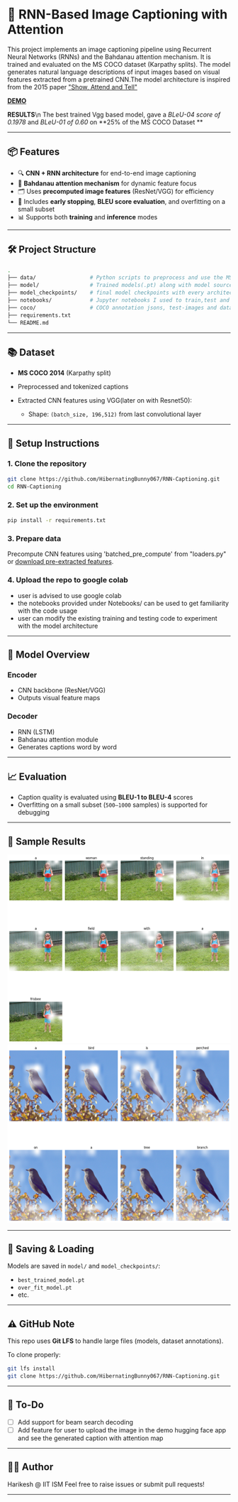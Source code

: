# 🧠 RNN-Based Image Captioning with Attention

This project implements an image captioning pipeline using Recurrent Neural Networks (RNNs) and the Bahdanau attention mechanism. It is trained and evaluated on the MS COCO dataset (Karpathy splits). The model generates natural language descriptions of input images based on visual features extracted from a pretrained CNN.The model architecture is inspired from the 2015 paper ["Show, Attend and Tell"](https://arxiv.org/abs/1502.03044)

[**DEMO**](https://huggingface.co/spaces/harrykesh/Captioning_Demo)

**RESULTS**\n
The best trained Vgg based model, gave a *BLeU-04 score of 0.1978* and *BLeU-01 of 0.60* on **25% of the MS COCO Dataset **

---

## 📦 Features

- 🔍 **CNN + RNN architecture** for end-to-end image captioning  
- 🧠 **Bahdanau attention mechanism** for dynamic feature focus  
- 🗂️ Uses **precomputed image features** (ResNet/VGG) for efficiency  
- 🧪 Includes **early stopping**, **BLEU score evaluation**, and overfitting on a small subset  
- 📊 Supports both **training** and **inference** modes

---

## 🛠️ Project Structure

```bash
.
├── data/                 # Python scripts to preprocess and use the MS COCO data.
├── model/                # Trained models(.pt) along with model source code and metric calculating script  
├── model_checkpoints/    # final model checkpoints with every architecture detail
├── notebooks/            # Jupyter notebooks I used to train,test and experimented with the model
├── coco/                 # COCO annotation jsons, test-images and data sample used along with the vocabulary
├── requirements.txt
└── README.md
````

---

## 📚 Dataset

* **MS COCO 2014** (Karpathy split)
* Preprocessed and tokenized captions
* Extracted CNN features using VGG(later on with Resnet50):

  * Shape: `(batch_size, 196,512)` from last convolutional layer

---

## 🚀 Setup Instructions

### 1. Clone the repository

```bash
git clone https://github.com/HibernatingBunny067/RNN-Captioning.git
cd RNN-Captioning
```

### 2. Set up the environment

```bash
pip install -r requirements.txt
```

### 3. Prepare data

Precompute CNN features using 'batched_pre_compute' from "loaders.py" or [download pre-extracted features](https://drive.google.com/drive/folders/1Wfq8GOI_W_1YMxpZdsf1U7jJcsdDJ9hu?usp=sharing).

### 4. Upload the repo to google colab 
- user is advised to use google colab
- the notebooks provided under Notebooks/ can be used to get familiarity with the code usage
- user can modify the existing training and testing code to experiment with the model architecture 

---

## 🧠 Model Overview

### Encoder

* CNN backbone (ResNet/VGG)
* Outputs visual feature maps

### Decoder

* RNN (LSTM)
* Bahdanau attention module
* Generates captions word by word

---

## 📈 Evaluation

* Caption quality is evaluated using **BLEU-1 to BLEU-4** scores
* Overfitting on a small subset (`500–1000` samples) is supported for debugging

---

## 🧪 Sample Results

![Sample Caption](samples/map3.png)
![Sample Caption](samples/map5.png)


---

## 💾 Saving & Loading

Models are saved in `model/` and `model_checkpoints/`:

* `best_trained_model.pt`
* `over_fit_model.pt`
* etc.

---

## ⚠️ GitHub Note

This repo uses **Git LFS** to handle large files (models, dataset annotations).

To clone properly:

```bash
git lfs install
git clone https://github.com/HibernatingBunny067/RNN-Captioning.git
```

---

## 📌 To-Do

* [ ] Add support for beam search decoding
* [ ] Add feature for user to upload the image in the demo hugging face app and see the generated caption with attention map 

---

## 👨‍🔬 Author

Harikesh @ IIT ISM
Feel free to raise issues or submit pull requests!

---
